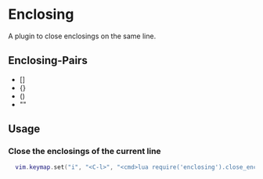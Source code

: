 # Enclosing

A plugin to close enclosings on the same line.

## Enclosing-Pairs

- []
- {}
- ()
- ""

## Usage

### Close the enclosings of the current line
```lua
  vim.keymap.set("i", "<C-l>", "<cmd>lua require('enclosing').close_enclosing()<cr>")
```
